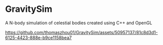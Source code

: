 # GravitySim

A N-body simulation of celestial bodies created using C++ and OpenGL



https://github.com/thomaszhou01/GravitySim/assets/50957137/81c8d3d1-6125-4423-888e-b9ce1158bea7

